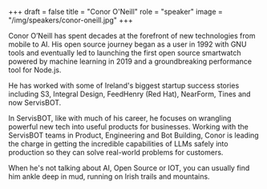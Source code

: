 +++
draft = false
title = "Conor O'Neill"
role = "speaker"
image = "/img/speakers/conor-oneill.jpg"
+++

Conor O’Neill has spent decades at the forefront of new technologies from mobile to AI. His open source journey began as a user in 1992 with GNU tools and eventually led to launching the first open source smartwatch powered by machine learning in 2019 and a groundbreaking performance tool for Node.js.

He has worked with some of Ireland's biggest startup success stories including S3, Integral Design, FeedHenry (Red Hat), NearForm, Tines and now ServisBOT.

In ServisBOT, like with much of his career, he focuses on wrangling powerful new tech into useful products for businesses. Working with the ServisBOT teams in Product, Engineering and Bot Building, Conor is leading the charge in getting the incredible capabilities of LLMs safely into production so they can solve real-world problems for customers. 

When he's not talking about AI, Open Source or IOT, you can usually find him ankle deep in mud, running on Irish trails and mountains.